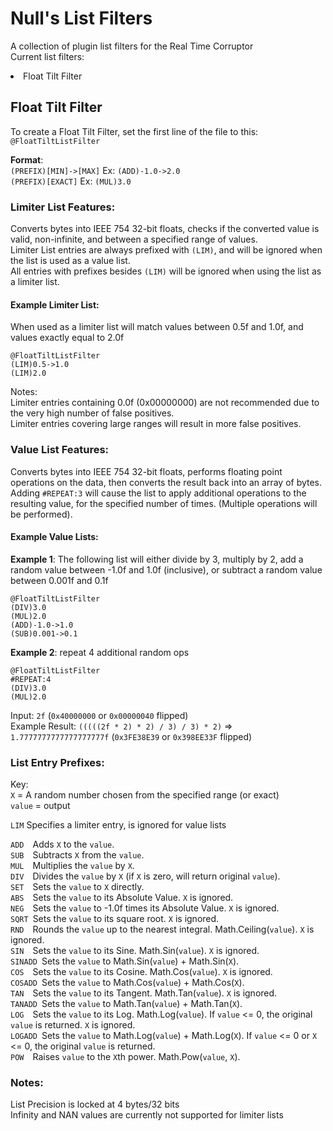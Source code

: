 # Null's List Filters

A collection of plugin list filters for the Real Time Corruptor<br>
Current list filters:
<li>Float Tilt Filter

## Float Tilt Filter

To create a Float Tilt Filter, set the first line of the file to this: `@FloatTiltListFilter`<br>

**Format**:<br>
`(PREFIX)[MIN]->[MAX]` Ex: `(ADD)-1.0->2.0`<br>
`(PREFIX)[EXACT]` Ex: `(MUL)3.0`<br>

### Limiter List Features:
Converts bytes into IEEE 754 32-bit floats, checks if the converted value is valid, non-infinite, and between a specified range of values.<br>
Limiter List entries are always prefixed with `(LIM)`, and will be ignored when the list is used as a value list.<br>
All entries with prefixes besides `(LIM)` will be ignored when using the list as a limiter list.<br>

#### Example Limiter List:

When used as a limiter list will match values between 0.5f and 1.0f, and values exactly equal to 2.0f<br>
```
@FloatTiltListFilter
(LIM)0.5->1.0
(LIM)2.0
```

Notes:<br>
Limiter entries containing 0.0f (0x00000000) are not recommended due to the very high number of false positives.<br>
Limiter entries covering large ranges will result in more false positives.<br>

### Value List Features:<br>
Converts bytes into IEEE 754 32-bit floats, performs floating point operations on the data, then converts the result back into an array of bytes.<br>
Adding `#REPEAT:3` will cause the list to apply additional operations to the resulting value, for the specified number of times. (Multiple operations will be performed).<br>


#### Example Value Lists:<br>
**Example 1**: The following list will either divide by 3, multiply by 2, add a random value between -1.0f and 1.0f (inclusive), or subtract a random value between 0.001f and 0.1f
```
@FloatTiltListFilter
(DIV)3.0
(MUL)2.0
(ADD)-1.0->1.0
(SUB)0.001->0.1
```

**Example 2**: repeat 4 additional random ops<br>
```
@FloatTiltListFilter
#REPEAT:4
(DIV)3.0
(MUL)2.0
```

Input: `2f` (`0x40000000` or `0x00000040` flipped)<br>
Example Result: `(((((2f * 2) * 2) / 3) / 3) * 2)` => `1.7777777777777777777f` (`0x3FE38E39` or `0x398EE33F` flipped)<br>

### List Entry Prefixes:
Key:<br>
`X` = A random number chosen from the specified range (or exact)<br>
`value` = output<br>

`LIM`	Specifies a limiter entry, is ignored for value lists<br>
  
`ADD`&ensp;&ensp;Adds `X` to the `value`.<br>
`SUB`&ensp;&ensp;Subtracts `X` from the `value`.<br>
`MUL`&ensp;&ensp;Multiplies the `value` by `X`.<br>
`DIV`&ensp;&ensp;Divides the `value` by `X` (if `X` is zero, will return original `value`).<br>
`SET`&ensp;&ensp;Sets the `value` to `X` directly.<br>
`ABS`&ensp;&ensp;Sets the `value` to its Absolute Value. `X` is ignored.<br>
`NEG`&ensp;&ensp;Sets the `value` to -1.0f times its Absolute Value. `X` is ignored.<br>
`SQRT`&ensp;Sets the `value` to its square root. `X` is ignored.<br>
`RND`&ensp;&ensp;Rounds the `value` up to the nearest integral. Math.Ceiling(`value`). `X` is ignored.<br>
`SIN`&ensp;&ensp;Sets the `value` to its Sine. Math.Sin(`value`). `X` is ignored.<br>
`SINADD`&ensp;Sets the `value` to Math.Sin(`value`) + Math.Sin(`X`).<br>
`COS`&ensp;&ensp;Sets the `value` to its Cosine. Math.Cos(`value`). `X` is ignored.<br>
`COSADD`&ensp;Sets the `value` to Math.Cos(`value`) + Math.Cos(`X`).<br>
`TAN`&ensp;&ensp;Sets the `value` to its Tangent. Math.Tan(`value`). `X` is ignored.<br>
`TANADD`&ensp;Sets the `value` to Math.Tan(`value`) + Math.Tan(`X`).<br>
`LOG`&ensp;&ensp;Sets the `value` to its Log. Math.Log(`value`). If `value` <= 0, the original `value` is returned. `X` is ignored.<br>
`LOGADD`&ensp;Sets the `value` to Math.Log(`value`) + Math.Log(`X`). If `value` <= 0 or `X` <= 0, the original `value` is returned.<br>
`POW`&ensp;&ensp;Raises `value` to the `X`th power. Math.Pow(`value`, `X`).<br>

### Notes:<br>
List Precision is locked at 4 bytes/32 bits<br>
Infinity and NAN values are currently not supported for limiter lists<br>
